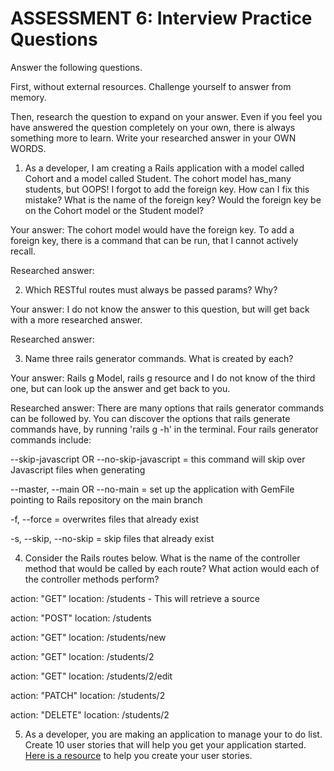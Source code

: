 # ASSESSMENT 6: Interview Practice Questions

Answer the following questions.

First, without external resources. Challenge yourself to answer from memory.

Then, research the question to expand on your answer. Even if you feel you have answered the question completely on your own, there is always something more to learn. Write your researched answer in your OWN WORDS.

1. As a developer, I am creating a Rails application with a model called Cohort and a model called Student. The cohort model has_many students, but OOPS! I forgot to add the foreign key. How can I fix this mistake? What is the name of the foreign key? Would the foreign key be on the Cohort model or the Student model?

Your answer: The cohort model would have the foreign key. To add a foreign key, there is a command that can be run, that I cannot actively recall.

Researched answer:

2. Which RESTful routes must always be passed params? Why?

Your answer: I do not know the answer to this question, but will get back with a more researched answer.

Researched answer:

3. Name three rails generator commands. What is created by each?

Your answer: Rails g Model, rails g resource and I do not know of the third one, but can look up the answer and get back to you.

Researched answer: There are many options that rails generator commands can be followed by. You can discover the options that rails generate commands have, by running 'rails g -h' in the terminal. Four rails generator commands include: 

--skip-javascript OR --no-skip-javascript = this command will skip over Javascript files when generating

--master, --main OR --no-main = set up the application with GemFile pointing to Rails repository on the main branch

-f, --force = overwrites files that already exist

-s, --skip, --no-skip = skip files that already exist

4. Consider the Rails routes below. What is the name of the controller method that would be called by each route? What action would each of the controller methods perform?

action: "GET" location: /students - This will retrieve a source 

action: "POST" location: /students

action: "GET" location: /students/new

action: "GET" location: /students/2

action: "GET" location: /students/2/edit

action: "PATCH" location: /students/2

action: "DELETE" location: /students/2

5. As a developer, you are making an application to manage your to do list. Create 10 user stories that will help you get your application started. [Here is a resource](https://www.atlassian.com/agile/project-management/user-stories) to help you create your user stories.

